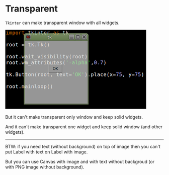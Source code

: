 
# Transparent

`Tkinter` can make transparent window with all widgets.

![#1](images/transparent.png?raw=true)   

But it can't make transparent only window and keep solid widgets.

And it can't make transparent one widget and keep solid window (and other widgets).

---

BTW: if you need text (without background) on top of image then you can't put Label with text on Label with image.

But you can use Canvas with image and with text without backgroud (or with PNG image without background).
